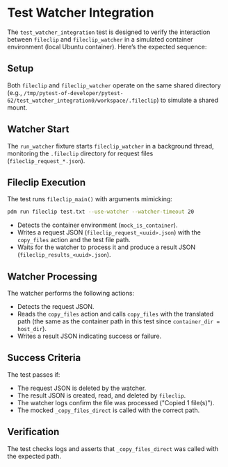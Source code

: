 # Test Watcher Integration

The `test_watcher_integration` test is designed to verify the interaction between `fileclip` and `fileclip_watcher` in a simulated container environment (local Ubuntu container). Here’s the expected sequence:

## Setup
Both `fileclip` and `fileclip_watcher` operate on the same shared directory (e.g., `/tmp/pytest-of-developer/pytest-62/test_watcher_integration0/workspace/.fileclip`) to simulate a shared mount.

## Watcher Start
The `run_watcher` fixture starts `fileclip_watcher` in a background thread, monitoring the `.fileclip` directory for request files (`fileclip_request_*.json`).

## Fileclip Execution
The test runs `fileclip_main()` with arguments mimicking:
```bash
pdm run fileclip test.txt --use-watcher --watcher-timeout 20
```

- Detects the container environment (`mock_is_container`).
- Writes a request JSON (`fileclip_request_<uuid>.json`) with the `copy_files` action and the test file path.
- Waits for the watcher to process it and produce a result JSON (`fileclip_results_<uuid>.json`).

## Watcher Processing

The watcher performs the following actions:

- Detects the request JSON.
- Reads the `copy_files` action and calls `copy_files` with the translated path (the same as the container path in this test since `container_dir = host_dir`).
- Writes a result JSON indicating success or failure.

## Success Criteria

The test passes if:

- The request JSON is deleted by the watcher.
- The result JSON is created, read, and deleted by `fileclip`.
- The watcher logs confirm the file was processed ("Copied 1 file(s)").
- The mocked `_copy_files_direct` is called with the correct path.

## Verification

The test checks logs and asserts that `_copy_files_direct` was called with the expected path.